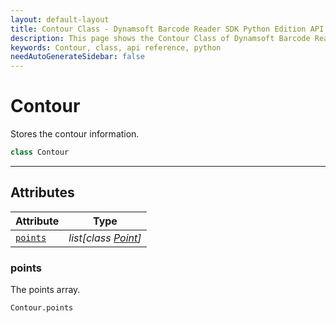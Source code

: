 ```yaml
---
layout: default-layout
title: Contour Class - Dynamsoft Barcode Reader SDK Python Edition API Reference
description: This page shows the Contour Class of Dynamsoft Barcode Reader SDK Python Edition.
keywords: Contour, class, api reference, python
needAutoGenerateSidebar: false
---
```



# Contour
Stores the contour information.

```python
class Contour
```  

---

## Attributes
  
| Attribute | Type |
|---------- | ---- |
| [`points`](#points) | *list[class [Point](#point.md)]* |
 
  
### points
The points array.

```python
Contour.points
```  
